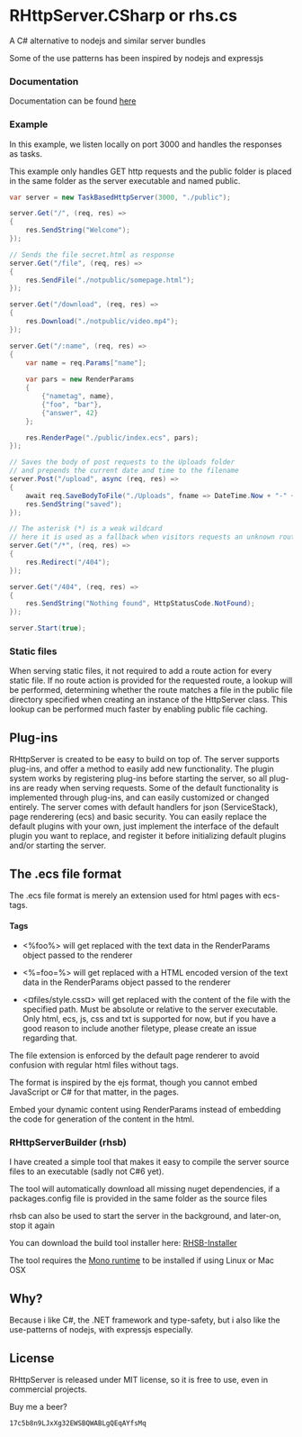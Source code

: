 # RHttpServer.CSharp or rhs.cs

A C# alternative to nodejs and similar server bundles

Some of the use patterns has been inspired by nodejs and expressjs

### Documentation
Documentation can be found [here](http://rosenbjerg.dk/rhs/docs/)

### Example
In this example, we listen locally on port 3000 and handles the responses as tasks.

This example only handles GET http requests and the public folder is placed in the same folder as the server executable and named public.

```csharp
var server = new TaskBasedHttpServer(3000, "./public");

server.Get("/", (req, res) =>
{
    res.SendString("Welcome");
});

// Sends the file secret.html as response
server.Get("/file", (req, res) =>
{
    res.SendFile("./notpublic/somepage.html");
});

server.Get("/download", (req, res) =>
{
    res.Download("./notpublic/video.mp4");
});

server.Get("/:name", (req, res) =>
{
    var name = req.Params["name"];
    
    var pars = new RenderParams
    {
        {"nametag", name},
        {"foo", "bar"},
        {"answer", 42}
    };

    res.RenderPage("./public/index.ecs", pars);
});

// Saves the body of post requests to the Uploads folder
// and prepends the current date and time to the filename
server.Post("/upload", async (req, res) =>
{
    await req.SaveBodyToFile("./Uploads", fname => DateTime.Now + "-" + fname);
    res.SendString("saved");
});

// The asterisk (*) is a weak wildcard
// here it is used as a fallback when visitors requests an unknown route
server.Get("/*", (req, res) =>
{
    res.Redirect("/404");
});

server.Get("/404", (req, res) =>
{
    res.SendString("Nothing found", HttpStatusCode.NotFound);
});

server.Start(true);
```
### Static files
When serving static files, it not required to add a route action for every static file.
If no route action is provided for the requested route, a lookup will be performed, determining whether the route matches a file in the public file directory specified when creating an instance of the HttpServer class.
This lookup can be performed much faster by enabling public file caching.

## Plug-ins
RHttpServer is created to be easy to build on top of. 
The server supports plug-ins, and offer a method to easily add new functionality.
The plugin system works by registering plug-ins before starting the server, so all plug-ins are ready when serving requests.
Some of the default functionality is implemented through plug-ins, and can easily customized or changed entirely.
The server comes with default handlers for json (ServiceStack), page renderering (ecs) and basic security.
You can easily replace the default plugins with your own, just implement the interface of the default plugin you want to replace, and 
register it before initializing default plugins and/or starting the server.

## The .ecs file format
The .ecs file format is merely an extension used for html pages with ecs-tags.

#### Tags
- <%foo%> will get replaced with the text data in the RenderParams object passed to the renderer

- <%=foo=%> will get replaced with a HTML encoded version of the text data in the RenderParams object passed to the renderer

- <¤files/style.css¤> will get replaced with the content of the file with the specified path. Must be absolute or relative to the server executable. Only html, ecs, js, css and txt is supported for now, but if you have a good reason to include another filetype, please create an issue regarding that.


The file extension is enforced by the default page renderer to avoid confusion with regular html files without tags.

The format is inspired by the ejs format, though you cannot embed JavaScript or C# for that matter, in the pages.


Embed your dynamic content using RenderParams instead of embedding the code for generation of the content in the html.

### RHttpServerBuilder (rhsb)
I have created a simple tool that makes it easy to compile the server source files to an executable (sadly not C#6 yet).

The tool will automatically download all missing nuget dependencies, if a packages.config file is provided in the same folder as the source files

rhsb can also be used to start the server in the background, and later-on, stop it again

You can download the build tool installer here: [RHSB-Installer](http://rosenbjerg.dk/rhs/rhsb/download)

The tool requires the [Mono runtime](http://www.mono-project.com/docs/getting-started/install/) to be installed if using Linux or Mac OSX

## Why?
Because i like C#, the .NET framework and type-safety, but i also like the use-patterns of nodejs, with expressjs especially.

## License
RHttpServer is released under MIT license, so it is free to use, even in commercial projects.

Buy me a beer? 
```
17c5b8n9LJxXg32EWSBQWABLgQEqAYfsMq
```
